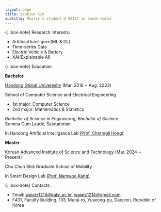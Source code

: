 ```yaml
---
layout: page
title: Seokjun Kim
subtitle: Master's student @ KAIST in South Korea
---
```


{: .box-note}
Research Interests:

- Artificial Intellignce(ML & DL)
- Time-series Data
- Electric Vehicle & Battery
- XAI(Explainable AI)

{: .box-note}
Education:

**Bachelor**

[Handong Global Univeresity](https://www.handong.edu/) (Mar. 2016 ~ Aug. 2023)

School of Computer Science and Electrical Engineering
 - 1st major: Computer Science  
 - 2nd major: Mathematics & Statistics

_Bachelor of Science in Engineering, Bachelor of Science_  
Summa Cum Laude, Salutatorian

In Handong Artificial Intelligance Lab [(Prof. Charmgil Hong)](https://www.linkedin.com/in/charmgil/)

  
  
**Master**

[Korean Advanced Institute of Science and Technology](https://www.kaist.ac.kr/) (Mar. 2024 ~ Present)

Cho Chun Shik Graduate School of Mobility 

In Smart Design Lab [(Prof. Namwoo Kang)](https://www.smartdesignlab.org/)

{: .box-note}
Contacts:

- Email: waiatz1214@kaist.ac.kr, waiatz1214@gmail.com
- F431, Faculty Building, 193, Munji-ro, Yuseong-gu, Daejeon, Republic of Korea